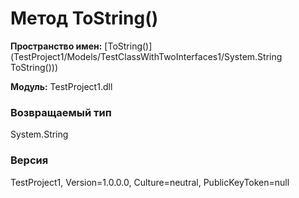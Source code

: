 # Метод ToString()

**Пространство имен:** [ToString()](TestProject1/Models/TestClassWithTwoInterfaces1/System.String ToString()))

**Модуль:** TestProject1.dll
### Возвращаемый тип
System.String

### Версия
TestProject1, Version=1.0.0.0, Culture=neutral, PublicKeyToken=null
